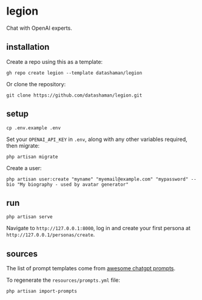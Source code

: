 # legion

Chat with OpenAI experts.

## installation

Create a repo using this as a template:

```
gh repo create legion --template datashaman/legion
```

Or clone the repository:

```
git clone https://github.com/datashaman/legion.git
```

## setup

```
cp .env.example .env
```

Set your `OPENAI_API_KEY` in `.env`, along with any other variables required, then migrate:

```
php artisan migrate
```

Create a user:

```
php artisan user:create "myname" "myemail@example.com" "mypassword" --bio "My biography - used by avatar generator"
```

## run

```
php artisan serve
```

Navigate to `http://127.0.0.1:8000`, log in and create your first persona at `http://127.0.0.1/personas/create`.

## sources

The list of prompt templates come from [awesome chatgpt prompts](https://github.com/f/awesome-chatgpt-prompts/).

To regenerate the `resources/prompts.yml` file:

```
php artisan import-prompts
```
